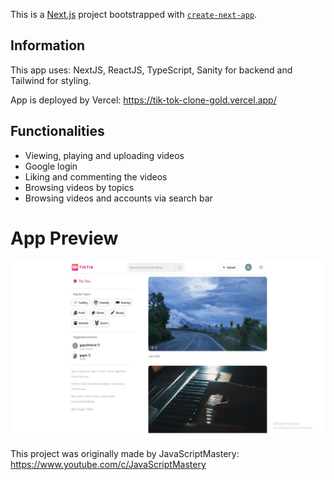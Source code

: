 This is a [Next.js](https://nextjs.org/) project bootstrapped with [`create-next-app`](https://github.com/vercel/next.js/tree/canary/packages/create-next-app).

## Information

This app uses: NextJS, ReactJS, TypeScript, Sanity for backend and Tailwind for styling.

App is deployed by Vercel: https://tik-tok-clone-gold.vercel.app/

## Functionalities

- Viewing, playing and uploading videos
- Google login
- Liking and commenting the videos
- Browsing videos by topics
- Browsing videos and accounts via search bar

# App Preview

![Preview Image](https://github.com/GrgZiv/TikTok_clone/blob/main/TikTokClone.jpg)

This project was originally made by JavaScriptMastery: https://www.youtube.com/c/JavaScriptMastery
